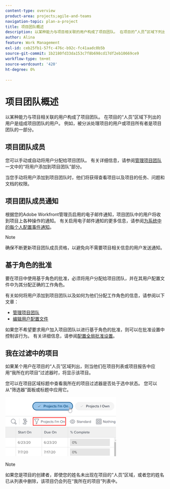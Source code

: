 ```yaml
---
content-type: overview
product-area: projects;agile-and-teams
navigation-topic: plan-a-project
title: 项目团队概述
description: 以某种能力与项目相关联的用户构成了项目团队。 在项目的“人员”区域下列出的用户是组成项目团队的用户。
author: Alina
feature: Work Management
exl-id: ceb25fb1-57fc-476c-b92c-fc41aadc0b5b
source-git-commit: 1b2180fd33da153c7f8b698cd17df2eb10669ce9
workflow-type: tm+mt
source-wordcount: '420'
ht-degree: 0%

---
```


# 项目团队概述

以某种能力与项目相关联的用户构成了项目团队。 在项目的“人员”区域下列出的用户是组成项目团队的用户。 例如，被分派处理项目的用户或项目所有者是项目团队的一部分。

## 项目团队成员

您可以手动或自动将用户分配给项目团队。 有关详细信息，请参阅[管理项目团队](../../../manage-work/projects/planning-a-project/manage-project-team.md)一文中的“将用户添加到项目团队”部分。

当您手动将用户添加到项目团队时，他们将获得查看项目以及项目的任务、问题和文档的权限。

## 项目团队成员通知

根据您的Adobe Workfront管理员启用的电子邮件通知，项目团队中的用户将收到项目上各种操作的通知。 有关启用电子邮件通知的更多信息，请参阅[为系统中的每个人配置事件通知](../../../administration-and-setup/manage-workfront/emails/configure-event-notifications-for-everyone-in-the-system.md)。

>[!NOTE]
>
>确保不断更新项目团队成员资格，以避免向不需要项目相关信息的用户发送通知。

## 基于角色的批准

要在项目中使用基于角色的批准，必须将用户分配给项目团队，并在其用户配置文件中为其分配正确的工作角色。

有关如何将用户添加到项目团队以及如何为他们分配工作角色的信息，请参阅以下文章：

* [管理项目团队](../../../manage-work/projects/planning-a-project/manage-project-team.md)
* [编辑用户配置文件](../../../administration-and-setup/add-users/create-and-manage-users/edit-a-users-profile.md)

如果您不希望要求用户加入项目团队以进行基于角色的批准，则可以在批准设置中控制该行为。 有关详细信息，请参阅[配置全局批准设置](../../../administration-and-setup/customize-workfront/configure-approval-milestone-processes/establish-approval-settings.md)。

## 我在过滤中的项目

如果某个用户在项目的“人员”区域列出，则当他们在项目列表或项目报告中应用“我所在的项目”过滤器时，将显示该项目。

您可以在项目区域标题中查看我所在的项目过滤器是否处于选中状态。 您可以从“筛选器”面板或标题中应用它。

![](assets/nwe-project-list-buttons-350x187.png)

>[!NOTE]
>
>如果您是项目的创建者，即使您的姓名未出现在项目的“人员”区域，或者您的姓名已从列表中删除，该项目仍会列在“我所在的项目”列表中。
